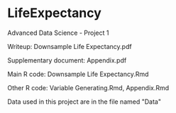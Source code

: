 # LifeExpectancy
Advanced Data Science - Project 1

Writeup: Downsample Life Expectancy.pdf

Supplementary document: Appendix.pdf

Main R code: Downsample Life Expectancy.Rmd

Other R code: Variable Generating.Rmd, Appendix.Rmd

Data used in this project are in the file named "Data"

